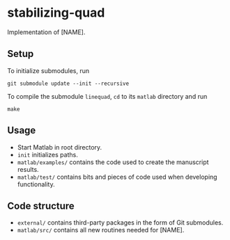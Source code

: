 # stabilizing-quad
Implementation of [NAME].

## Setup

To initialize submodules, run
```
git submodule update --init --recursive
```

To compile the submodule `linequad`, `cd` to its `matlab` directory and run
```
make
```

## Usage

* Start Matlab in root directory.
* `init` initializes paths.
* `matlab/examples/` contains the code used to create the manuscript results.
* `matlab/test/` contains bits and pieces of code used when developing functionality.

## Code structure

* `external/` contains third-party packages in the form of Git submodules.
* `matlab/src/` contains all new routines needed for [NAME].

